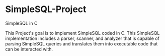 # SimpleSQL-Project
SimpleSQL in C

This Project's goal is to implement SimpleSQL
coded in C. This SimpleSQL implementation
includes a parser, scanner, and analyzer
that is capable of parsing SimpleSQL queries 
and translates them into executable code 
that can be interacted with.
